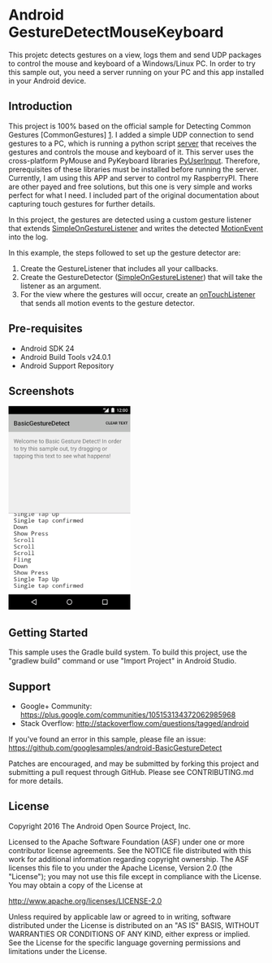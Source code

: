 
Android GestureDetectMouseKeyboard
===================================

This projetc detects gestures on a view, logs them and send UDP packages to control the mouse and keyboard of a Windows/Linux PC. In order to try this sample out, you need a server running on your PC and this app installed in your Android device.

Introduction
------------
This project is 100% based on the official sample for Detecting Common Gestures [CommonGestures] [1]. I added a simple UDP connection to send gestures to a PC, which is running a python script [server][5] that receives the gestures and controls the mouse and keyboard of it. This server uses the cross-platform PyMouse and PyKeyboard libraries [PyUserInput][6]. Therefore, prerequisites of these libraries must be installed before running the server.
Currently, I am using this APP and server to control my RaspberryPI. There are other payed and free solutions, but this one is very simple and works perfect for what I need. I included part of the original documentation about capturing touch gestures for further details.

In this project, the gestures are detected using a custom gesture listener that extends
[SimpleOnGestureListener][2] and writes the detected [MotionEvent][3] into the log.

In this example, the steps followed to set up the gesture detector are:
1. Create the GestureListener that includes all your callbacks.
2. Create the GestureDetector ([SimpleOnGestureListener][2]) that will take the listener as an argument.
3. For the view where the gestures will occur, create an [onTouchListener][4]
that sends all motion events to the gesture detector.

[1]: https://developer.android.com/training/gestures/detector.html
[2]: http://developer.android.com/reference/android/view/GestureDetector.SimpleOnGestureListener.html
[3]: http://developer.android.com/reference/android/view/MotionEvent.html
[4]: http://developer.android.com/reference/android/view/View.OnTouchListener.html
[5]: https://github.com/alejoseb/GestureDetectMouseKeyboard/blob/master/Server.py
[6]: https://github.com/SavinaRoja/PyUserInput
Pre-requisites
--------------

- Android SDK 24
- Android Build Tools v24.0.1
- Android Support Repository

Screenshots
-------------

<img src="screenshots/1-main.png" height="400" alt="Screenshot"/> 

Getting Started
---------------

This sample uses the Gradle build system. To build this project, use the
"gradlew build" command or use "Import Project" in Android Studio.

Support
-------

- Google+ Community: https://plus.google.com/communities/105153134372062985968
- Stack Overflow: http://stackoverflow.com/questions/tagged/android

If you've found an error in this sample, please file an issue:
https://github.com/googlesamples/android-BasicGestureDetect

Patches are encouraged, and may be submitted by forking this project and
submitting a pull request through GitHub. Please see CONTRIBUTING.md for more details.

License
-------

Copyright 2016 The Android Open Source Project, Inc.

Licensed to the Apache Software Foundation (ASF) under one or more contributor
license agreements.  See the NOTICE file distributed with this work for
additional information regarding copyright ownership.  The ASF licenses this
file to you under the Apache License, Version 2.0 (the "License"); you may not
use this file except in compliance with the License.  You may obtain a copy of
the License at

http://www.apache.org/licenses/LICENSE-2.0

Unless required by applicable law or agreed to in writing, software
distributed under the License is distributed on an "AS IS" BASIS, WITHOUT
WARRANTIES OR CONDITIONS OF ANY KIND, either express or implied.  See the
License for the specific language governing permissions and limitations under
the License.
